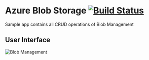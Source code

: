 # Azure Blob Storage [![Build Status](https://travis-ci.com/arghya-chowdhury/AzureSamples.svg?branch=master)](https://travis-ci.com/arghya-chowdhury/AzureSamples)

Sample app contains all CRUD operations of Blob Management 

## User Interface
![Blob Management](https://github.com/arghya-chowdhury/AzureSamples/blob/master//BlobManagement/ClientInterface.png)
